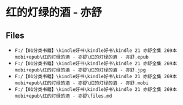 # 红的灯绿的酒 - 亦舒

## Files

- `F:/【01分类书籍】\kindle好书\kindle好书\kindle 21 亦舒全集 269本 mobi+epub\红的灯绿的酒 - 亦舒\红的灯绿的酒 - 亦舒.epub`
- `F:/【01分类书籍】\kindle好书\kindle好书\kindle 21 亦舒全集 269本 mobi+epub\红的灯绿的酒 - 亦舒\红的灯绿的酒 - 亦舒.jpg`
- `F:/【01分类书籍】\kindle好书\kindle好书\kindle 21 亦舒全集 269本 mobi+epub\红的灯绿的酒 - 亦舒\红的灯绿的酒 - 亦舒.mobi`
- `F:/【01分类书籍】\kindle好书\kindle好书\kindle 21 亦舒全集 269本 mobi+epub\红的灯绿的酒 - 亦舒\files.md`
